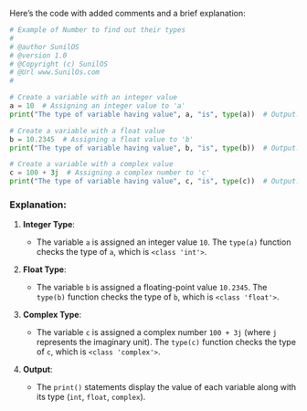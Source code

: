 Here’s the code with added comments and a brief explanation:

```python
# Example of Number to find out their types
#
# @author SunilOS  
# @version 1.0
# @Copyright (c) SunilOS  
# @Url www.SunilOs.com
#

# Create a variable with an integer value
a = 10  # Assigning an integer value to 'a'
print("The type of variable having value", a, "is", type(a))  # Output: The type of variable having value 10 is <class 'int'>

# Create a variable with a float value
b = 10.2345  # Assigning a float value to 'b'
print("The type of variable having value", b, "is", type(b))  # Output: The type of variable having value 10.2345 is <class 'float'>

# Create a variable with a complex value
c = 100 + 3j  # Assigning a complex number to 'c'
print("The type of variable having value", c, "is", type(c))  # Output: The type of variable having value (100+3j) is <class 'complex'>
```

### Explanation:

1. **Integer Type**: 
   - The variable `a` is assigned an integer value `10`. The `type(a)` function checks the type of `a`, which is `<class 'int'>`.

2. **Float Type**: 
   - The variable `b` is assigned a floating-point value `10.2345`. The `type(b)` function checks the type of `b`, which is `<class 'float'>`.

3. **Complex Type**: 
   - The variable `c` is assigned a complex number `100 + 3j` (where `j` represents the imaginary unit). The `type(c)` function checks the type of `c`, which is `<class 'complex'>`.

4. **Output**: 
   - The `print()` statements display the value of each variable along with its type (`int`, `float`, `complex`).
